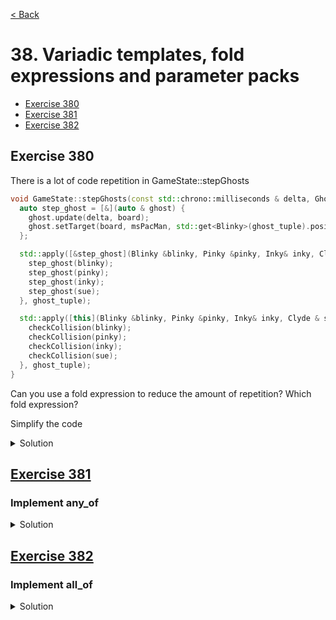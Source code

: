 [< Back](README.md)

# 38. Variadic templates, fold expressions and parameter packs

* [Exercise 380](#exercise-380)
* [Exercise 381](#exercise-381)
* [Exercise 382](#exercise-382)

## Exercise 380

There is a lot of code repetition in GameState::stepGhosts

```cpp
void GameState::stepGhosts(const std::chrono::milliseconds & delta, Ghosts & ghost_tuple) {
  auto step_ghost = [&](auto & ghost) {
    ghost.update(delta, board);
    ghost.setTarget(board, msPacMan, std::get<Blinky>(ghost_tuple).positionInGrid());
  };

  std::apply([&step_ghost](Blinky &blinky, Pinky &pinky, Inky& inky, Clyde & sue) {
    step_ghost(blinky);
    step_ghost(pinky);
    step_ghost(inky);
    step_ghost(sue);
  }, ghost_tuple);

  std::apply([this](Blinky &blinky, Pinky &pinky, Inky& inky, Clyde & sue) {
    checkCollision(blinky);
    checkCollision(pinky);
    checkCollision(inky);
    checkCollision(sue);
  }, ghost_tuple);
}
```

Can you use a fold expression to reduce the amount of repetition?
Which fold expression?

Simplify the code

<details>
   <summary>Solution</summary>

```cpp
void GameState::stepGhosts(const std::chrono::milliseconds & delta, Ghosts & ghost_tuple) {
  auto step_ghost = [&](auto & ghost) {
    ghost.update(delta, board);
    ghost.setTarget(board, msPacMan, std::get<Blinky>(ghost_tuple).positionInGrid());
  };

  std::apply([&step_ghost](auto... & ghost) {
    (step_ghost(ghost), ...);
  }, ghost_tuple);

  std::apply([this](auto... & ghost) {
    (checkCollision(ghost), ...);
  }, ghost_tuple);
}
```
</details>

## [Exercise 381][1]
### Implement any_of

<details>
   <summary>Solution</summary>

```cpp
constexpr bool any_of(auto ...item) {
  return (item || ...);
}
```
</details>

## [Exercise 382][1]
### Implement all_of

<details>
   <summary>Solution</summary>

```cpp
constexpr bool all_of(auto ...item) {
  return (item && ...);
}
```
</details>

[1]: 38_exercises.cpp
